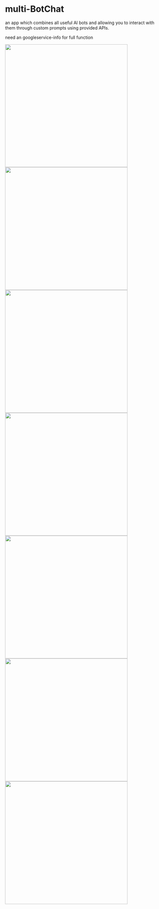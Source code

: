 # multi-BotChat
an app which combines all useful AI bots and allowing you to interact with them through custom prompts using provided APIs.

need an googleservice-info for full function

<img src="https://github.com/user-attachments/assets/8364fb7b-cde4-43ec-adc4-db12377079bc" width="400"/>
<img src="https://github.com/user-attachments/assets/1ae7eb89-5b00-45ea-98d4-f6122f0eceb2" width="400"/>
<img src="https://github.com/user-attachments/assets/79dd5dcc-b9fd-4986-b404-314333710a65" width="400"/>
<img src="https://github.com/user-attachments/assets/9bb9aaab-ea28-4116-a0ce-06402e0c3f43" width="400"/>
<img src="https://github.com/user-attachments/assets/fab72d47-93a8-4bd3-86fa-c1af2ab21450" width="400"/>
<img src="https://github.com/user-attachments/assets/15bf522f-c07e-44a7-8a5b-87f9828dd5a9" width="400"/>
<img src="https://github.com/user-attachments/assets/c932953a-2f3b-468b-94e3-c41a350ee6ce" width="400"/>
